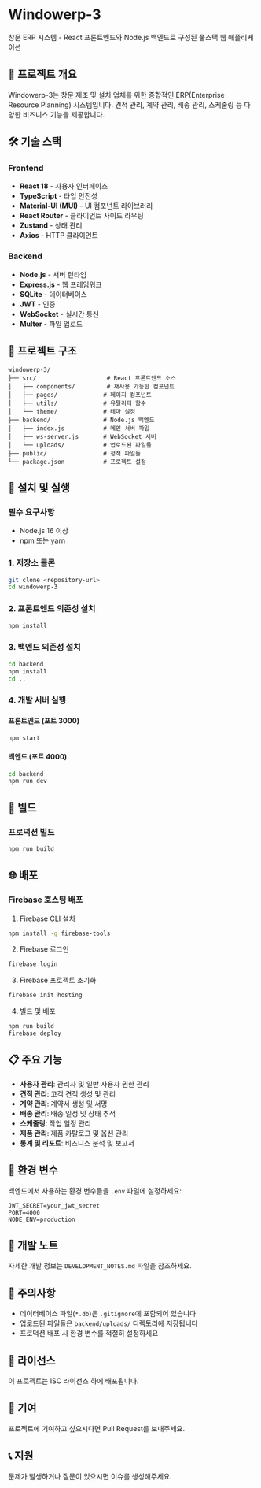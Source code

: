 # Windowerp-3

창문 ERP 시스템 - React 프론트엔드와 Node.js 백엔드로 구성된 풀스택 웹 애플리케이션

## 🚀 프로젝트 개요

Windowerp-3는 창문 제조 및 설치 업체를 위한 종합적인 ERP(Enterprise Resource Planning) 시스템입니다. 견적 관리, 계약 관리, 배송 관리, 스케줄링 등 다양한 비즈니스 기능을 제공합니다.

## 🛠️ 기술 스택

### Frontend
- **React 18** - 사용자 인터페이스
- **TypeScript** - 타입 안전성
- **Material-UI (MUI)** - UI 컴포넌트 라이브러리
- **React Router** - 클라이언트 사이드 라우팅
- **Zustand** - 상태 관리
- **Axios** - HTTP 클라이언트

### Backend
- **Node.js** - 서버 런타임
- **Express.js** - 웹 프레임워크
- **SQLite** - 데이터베이스
- **JWT** - 인증
- **WebSocket** - 실시간 통신
- **Multer** - 파일 업로드

## 📁 프로젝트 구조

```
windowerp-3/
├── src/                    # React 프론트엔드 소스
│   ├── components/         # 재사용 가능한 컴포넌트
│   ├── pages/             # 페이지 컴포넌트
│   ├── utils/             # 유틸리티 함수
│   └── theme/             # 테마 설정
├── backend/               # Node.js 백엔드
│   ├── index.js           # 메인 서버 파일
│   ├── ws-server.js       # WebSocket 서버
│   └── uploads/           # 업로드된 파일들
├── public/                # 정적 파일들
└── package.json           # 프로젝트 설정
```

## 🚀 설치 및 실행

### 필수 요구사항
- Node.js 16 이상
- npm 또는 yarn

### 1. 저장소 클론
```bash
git clone <repository-url>
cd windowerp-3
```

### 2. 프론트엔드 의존성 설치
```bash
npm install
```

### 3. 백엔드 의존성 설치
```bash
cd backend
npm install
cd ..
```

### 4. 개발 서버 실행

#### 프론트엔드 (포트 3000)
```bash
npm start
```

#### 백엔드 (포트 4000)
```bash
cd backend
npm run dev
```

## 🔧 빌드

### 프로덕션 빌드
```bash
npm run build
```

## 🌐 배포

### Firebase 호스팅 배포
1. Firebase CLI 설치
```bash
npm install -g firebase-tools
```

2. Firebase 로그인
```bash
firebase login
```

3. Firebase 프로젝트 초기화
```bash
firebase init hosting
```

4. 빌드 및 배포
```bash
npm run build
firebase deploy
```

## 📋 주요 기능

- **사용자 관리**: 관리자 및 일반 사용자 권한 관리
- **견적 관리**: 고객 견적 생성 및 관리
- **계약 관리**: 계약서 생성 및 서명
- **배송 관리**: 배송 일정 및 상태 추적
- **스케줄링**: 작업 일정 관리
- **제품 관리**: 제품 카탈로그 및 옵션 관리
- **통계 및 리포트**: 비즈니스 분석 및 보고서

## 🔐 환경 변수

백엔드에서 사용하는 환경 변수들을 `.env` 파일에 설정하세요:

```env
JWT_SECRET=your_jwt_secret
PORT=4000
NODE_ENV=production
```

## 📝 개발 노트

자세한 개발 정보는 `DEVELOPMENT_NOTES.md` 파일을 참조하세요.

## 🚨 주의사항

- 데이터베이스 파일(`*.db`)은 `.gitignore`에 포함되어 있습니다
- 업로드된 파일들은 `backend/uploads/` 디렉토리에 저장됩니다
- 프로덕션 배포 시 환경 변수를 적절히 설정하세요

## 📄 라이선스

이 프로젝트는 ISC 라이선스 하에 배포됩니다.

## 🤝 기여

프로젝트에 기여하고 싶으시다면 Pull Request를 보내주세요.

## 📞 지원

문제가 발생하거나 질문이 있으시면 이슈를 생성해주세요. 